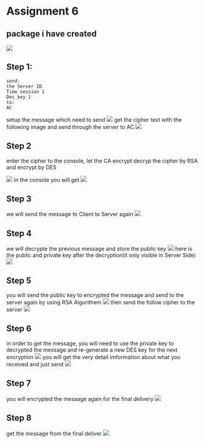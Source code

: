 # Assignment 6

## package i have created
![](my_package.PNG)

## Step 1:
```
send:
the Server ID
Time session 1
Des_key 1 
to:
AC
```

setup the message which need to send
![](Step_1.PNG)
get the cipher text with the following image and send through the server to AC
![](step_1_output.PNG)

## Step 2

enter the cipher to the console, let the CA encrypt decryp the cipher by RSA and encrypt by DES

![](step_2.PNG)
in the console you will get
![](step2_output.PNG)

## Step 3
we will send the message to Client to Server again
![](step3.PNG)
## Step 4
we will decrypte the previous message and store the public key
![](step4.PNG)
here is the public and private key after the decryption(it only visible in Server Side)
![](step4_output.PNG)
## Step 5
you will send the public key to encrypted the message and send to the server again by using RSA Algorithem
![](step5.PNG)
then send the follow cipher to the server
![](step5_output.PNG)
## Step 6
in order to get the message, you will need to use the private key to decrypted the message and re-generate a new DES key for the next encryption
![](step6.PNG)
you will get the very detail imformation about what you received and just send 
![](step6_output.PNG)

## Step 7
you will encrypted the mesaage again for the final delivery
![](step7.PNG)
## Step 8
get the message from the final deliver
![](step8.PNG)